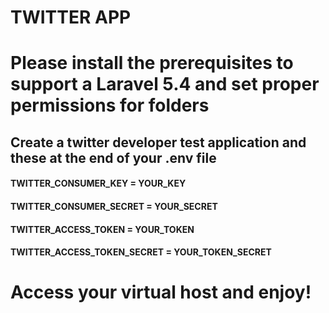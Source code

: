 # TWITTER APP

# Please install the prerequisites to support a Laravel 5.4 and set proper permissions for folders

## Create a twitter developer test application and these at the end of your .env file

#### TWITTER_CONSUMER_KEY = YOUR_KEY
#### TWITTER_CONSUMER_SECRET = YOUR_SECRET
#### TWITTER_ACCESS_TOKEN = 	YOUR_TOKEN
#### TWITTER_ACCESS_TOKEN_SECRET = YOUR_TOKEN_SECRET

# Access your virtual host and enjoy!